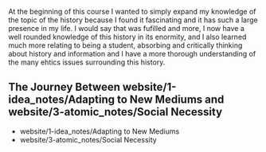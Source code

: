 
At the beginning of this course I wanted to simply expand my knowledge of the topic of the history because I found it fascinating and it has such a large presence in my life. I would say that was fufilled and more, I now have a well rounded knowledge of this history in its enormity, and I also learned much more relating to being a student, absorbing and critically thinking about history and information and I have a more thorough understanding of the many ehtics issues surrounding this history. 

## The Journey Between website/1-idea_notes/Adapting to New Mediums and website/3-atomic_notes/Social Necessity
- website/1-idea_notes/Adapting to New Mediums
- website/3-atomic_notes/Social Necessity
